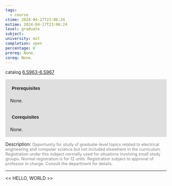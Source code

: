 ```yaml
---
tags:
  - course
ctime: 2024-04-17T23:06:24
mstime: 2024-04-17T23:06:24
level: graduate
subject: 
university: mit
completion: open
percentage: 0
prereq: None.
coreq: None.
---
```


catalog [6.S963-6.S967](http://student.mit.edu/catalog/m6e.html#6.S967)

<span style="display: block; padding: 15px; background-color: rgb(100, 100, 100, 0.2);"><font id="m_prereq3568_0" style="display: block; font-family: Arial, sans-serif; font-weight: bold; padding: 5px">Prerequisites</font><br><span id="prereq3568_0">None.</span></span>
<span style="display: block; padding: 15px; background-color: rgb(100, 100, 100, 0.2);"><font id="m_coreq3568_0" style="display: block; font-family: Arial, sans-serif; font-weight: bold; padding: 5px">Corequisites</font><br><span id="coreq3568_0">None.</span></span>

<font style="">Description:</font>
<font style="color: grey; font-size: 0.8rem;">Opportunity for study of graduate-level topics related to electrical engineering and computer science but not included elsewhere in the curriculum. Registration under this subject normally used for situations involving small study groups. Normal registration is for 12 units. Registration subject to approval of professor in charge.  Consult the department for details.</font>



---

<< HELLO, WORLD >>
